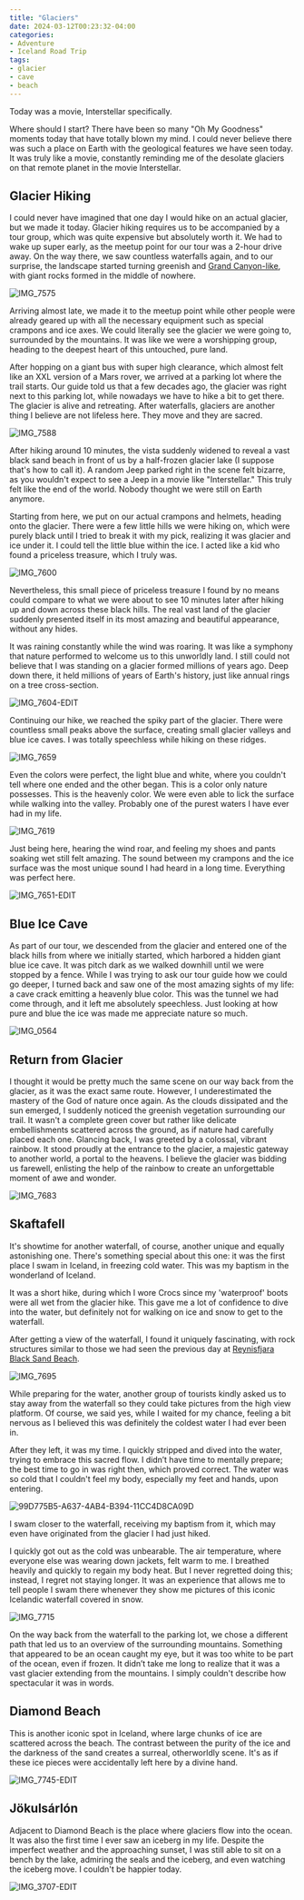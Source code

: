 ```yaml
---
title: "Glaciers"
date: 2024-03-12T00:23:32-04:00
categories:
- Adventure
- Iceland Road Trip
tags:
- glacier
- cave
- beach
---
```


Today was a movie, Interstellar specifically.

Where should I start? There have been so many "Oh My Goodness" moments today that have totally blown my mind. I could never believe there was such a place on Earth with the geological features we have seen today. It was truly like a movie, constantly reminding me of the desolate glaciers on that remote planet in the movie Interstellar.

## Glacier Hiking

I could never have imagined that one day I would hike on an actual glacier, but we made it today. Glacier hiking requires us to be accompanied by a tour group, which was quite expensive but absolutely worth it. We had to wake up super early, as the meetup point for our tour was a 2-hour drive away. On the way there, we saw countless waterfalls again, and to our surprise, the landscape started turning greenish and [Grand Canyon-like](/posts/2023-03-16-grand-canyon-national-park.md/), with giant rocks formed in the middle of nowhere.

![IMG_7575](IMG_7575.jpg)

Arriving almost late, we made it to the meetup point while other people were already geared up with all the necessary equipment such as special crampons and ice axes. We could literally see the glacier we were going to, surrounded by the mountains. It was like we were a worshipping group, heading to the deepest heart of this untouched, pure land.

After hopping on a giant bus with super high clearance, which almost felt like an XXL version of a Mars rover, we arrived at a parking lot where the trail starts. Our guide told us that a few decades ago, the glacier was right next to this parking lot, while nowadays we have to hike a bit to get there. The glacier is alive and retreating. After waterfalls, glaciers are another thing I believe are not lifeless here. They move and they are sacred.

![IMG_7588](IMG_7588.jpg)

After hiking around 10 minutes, the vista suddenly widened to reveal a vast black sand beach in front of us by a half-frozen glacier lake (I suppose that's how to call it). A random Jeep parked right in the scene felt bizarre, as you wouldn't expect to see a Jeep in a movie like "Interstellar." This truly felt like the end of the world. Nobody thought we were still on Earth anymore.

Starting from here, we put on our actual crampons and helmets, heading onto the glacier. There were a few little hills we were hiking on, which were purely black until I tried to break it with my pick, realizing it was glacier and ice under it. I could tell the little blue within the ice. I acted like a kid who found a priceless treasure, which I truly was.

![IMG_7600](IMG_7600.jpg)

Nevertheless, this small piece of priceless treasure I found by no means could compare to what we were about to see 10 minutes later after hiking up and down across these black hills. The real vast land of the glacier suddenly presented itself in its most amazing and beautiful appearance, without any hides.

It was raining constantly while the wind was roaring. It was like a symphony that nature performed to welcome us to this unworldly land. I still could not believe that I was standing on a glacier formed millions of years ago. Deep down there, it held millions of years of Earth's history, just like annual rings on a tree cross-section.

![IMG_7604-EDIT](IMG_7604-EDIT.jpg)

Continuing our hike, we reached the spiky part of the glacier. There were countless small peaks above the surface, creating small glacier valleys and blue ice caves. I was totally speechless while hiking on these ridges. 

![IMG_7659](IMG_7659.jpg)

Even the colors were perfect, the light blue and white, where you couldn't tell where one ended and the other began. This is a color only nature possesses. This is the heavenly color. We were even able to lick the surface while walking into the valley. Probably one of the purest waters I have ever had in my life.

![IMG_7619](IMG_7619.jpg)

Just being here, hearing the wind roar, and feeling my shoes and pants soaking wet still felt amazing. The sound between my crampons and the ice surface was the most unique sound I had heard in a long time. Everything was perfect here.

![IMG_7651-EDIT](IMG_7651-EDIT.jpg)

## Blue Ice Cave

As part of our tour, we descended from the glacier and entered one of the black hills from where we initially started, which harbored a hidden giant blue ice cave. It was pitch dark as we walked downhill until we were stopped by a fence. While I was trying to ask our tour guide how we could go deeper, I turned back and saw one of the most amazing sights of my life: a cave crack emitting a heavenly blue color. This was the tunnel we had come through, and it left me absolutely speechless. Just looking at how pure and blue the ice was made me appreciate nature so much.

![IMG_0564](IMG_0564.jpg)

## Return from Glacier
I thought it would be pretty much the same scene on our way back from the glacier, as it was the exact same route. However, I underestimated the mastery of the God of nature once again. As the clouds dissipated and the sun emerged, I suddenly noticed the greenish vegetation surrounding our trail. It wasn't a complete green cover but rather like delicate embellishments scattered across the ground, as if nature had carefully placed each one. Glancing back, I was greeted by a colossal, vibrant rainbow. It stood proudly at the entrance to the glacier, a majestic gateway to another world, a portal to the heavens. I believe the glacier was bidding us farewell, enlisting the help of the rainbow to create an unforgettable moment of awe and wonder.

![IMG_7683](IMG_7683.jpg)

## Skaftafell

It's showtime for another waterfall, of course, another unique and equally astonishing one. There's something special about this one: it was the first place I swam in Iceland, in freezing cold water. This was my baptism in the wonderland of Iceland.

It was a short hike, during which I wore Crocs since my 'waterproof' boots were all wet from the glacier hike. This gave me a lot of confidence to dive into the water, but definitely not for walking on ice and snow to get to the waterfall.

After getting a view of the waterfall, I found it uniquely fascinating, with rock structures similar to those we had seen the previous day at [Reynisfjara Black Sand Beach](/posts/2024-03-11-south-coast/#reynisfjara-black-sand-beach).

![IMG_7695](IMG_7695.jpg)

While preparing for the water, another group of tourists kindly asked us to stay away from the waterfall so they could take pictures from the high view platform. Of course, we said yes, while I waited for my chance, feeling a bit nervous as I believed this was definitely the coldest water I had ever been in.

After they left, it was my time. I quickly stripped and dived into the water, trying to embrace this sacred flow. I didn’t have time to mentally prepare; the best time to go in was right then, which proved correct. The water was so cold that I couldn't feel my body, especially my feet and hands, upon entering.

![99D775B5-A637-4AB4-B394-11CC4D8CA09D](99D775B5-A637-4AB4-B394-11CC4D8CA09D.JPG)

I swam closer to the waterfall, receiving my baptism from it, which may even have originated from the glacier I had just hiked.

I quickly got out as the cold was unbearable. The air temperature, where everyone else was wearing down jackets, felt warm to me. I breathed heavily and quickly to regain my body heat. But I never regretted doing this; instead, I regret not staying longer. It was an experience that allows me to tell people I swam there whenever they show me pictures of this iconic Icelandic waterfall covered in snow.

![IMG_7715](IMG_7715.jpg)

On the way back from the waterfall to the parking lot, we chose a different path that led us to an overview of the surrounding mountains. Something that appeared to be an ocean caught my eye, but it was too white to be part of the ocean, even if frozen. It didn’t take me long to realize that it was a vast glacier extending from the mountains. I simply couldn't describe how spectacular it was in words.

## Diamond Beach

This is another iconic spot in Iceland, where large chunks of ice are scattered across the beach. The contrast between the purity of the ice and the darkness of the sand creates a surreal, otherworldly scene. It's as if these ice pieces were accidentally left here by a divine hand.

![IMG_7745-EDIT](IMG_7745-EDIT.jpg)

## Jökulsárlón

Adjacent to Diamond Beach is the place where glaciers flow into the ocean. It was also the first time I ever saw an iceberg in my life. Despite the imperfect weather and the approaching sunset, I was still able to sit on a bench by the lake, admiring the seals and the iceberg, and even watching the iceberg move. I couldn't be happier today.

![IMG_3707-EDIT](IMG_3707-EDIT.jpg)
